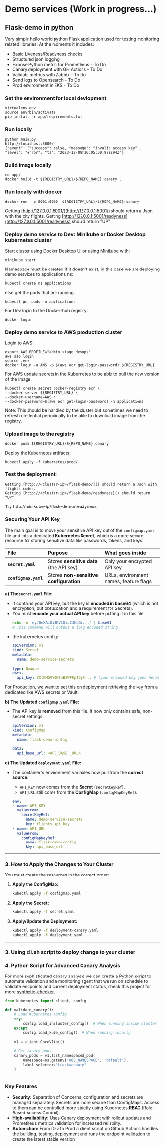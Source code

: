 # Demo services (Work in progress...)

## Flask-demo in python
Very simple hello world python Flask application used for testing monitoring related libraries. 
At the moments it includes:

- Basic Liveness/Readyness checks 
- Structured json logging 
- Expose Python metric for Prometheus - To Do
- Canary deployment with GH Actions - To Do
- Validate metrics with Zabbix - To Do
- Send logs to Opensearch - To Do
- Prod environment in EKS - To Do



### Set the environment for local devlopment

    virtualenv env
    source env/bin/activate
    pip install -r app/requirements.txt


### Run locally
    python main.py
    http://localhost:5000/
    {"event": {"success": false, "message": "invalid access key"}, "level": "error", "ts": "2023-12-08T16:05:50.978294Z"}

### Build image locally
    
    cd app/
    docker build -t ${REGISTRY_URL}/${REPO_NAME}:canary .
    
### Run locally with docker
    docker run  -p 5001:5000  ${REGISTRY_URL}/${REPO_NAME}:canary

[//]: # (TODO: this section needs to be improve with Dev local urls, and proper python metrics enabled)
Getting [http://127.0.0.1:5001/](http://127.0.0.1:5001/) should return a Json with the city flights.
Getting [http://127.0.0.1:5001/readyness](http://127.0.0.1:5001/readyness) should return "UP"


### Deploy demo service to Dev: Minikube or Docker Desktop kubernetes cluster

Start cluster using Docker Desktop UI or using Minikube with:

    minikube start

Namespace must be created if it doesn't exist, in this case we are deploying demo services to applications ns:
    
    kubectl create ns applications

else get the pods that are running.

    kubectl get pods -n applications

For Dev login to the Docker-hub registry:
    
    docker login
 

### Deploy demo service to AWS production cluster

Login to AWS:

    export AWS_PROFILE="admin_stage_devops"
    aws sso login
    source .env    
    docker login -u AWS -p $(aws ecr get-login-password) ${REGISTRY_URL}

For AWS update secrets in the Kubernetes to be able to pull the new version of the image.   

    kubectl create secret docker-registry ecr \                             
    --docker-server ${REGISTRY_URL} \
    --docker-username=AWS \
    --docker-password=$(aws ecr get-login-password) -n applications

Note: This should be handled by the cluster but sometimes we need to refresh credential periodically to be able to download 
image from the registry.

### Upload image to the registry
 
    docker push ${REGISTRY_URL}/${REPO_NAME}:canary

Deploy the Kubernetes artifacts:

    kubectl apply -f kubernetes/prod/
    
### Test the deployment:

    Getting [http://<cluster-ip>/flask-demo/]() should return a Json with flights codes.
    Getting [http://<cluster-ip>/flask-demo/readyness]() should return "UP"

Try http://minikube-ip/flask-demo/readyness


### Securing Your API Key

The main goal is to move your sensitive API key out of the `configmap.yaml` file and into a dedicated **Kubernetes Secret**, which is a more secure resource for storing sensitive data like passwords, tokens, and keys.


| File | Purpose | What goes inside |
| :--- | :--- | :--- |
| **`secret.yaml`** | Stores **sensitive data** (the API key) | Only your encrypted API key |
| **`configmap.yaml`** | Stores **non-sensitive configuration** | URLs, environment names, feature flags |


**a) The`secret.yaml` File:**
*   It contains your API key, but the key is **encoded in base64** (which is not encryption, but obfuscation and a requirement for Secrets).
*   You must **encode your actual API key** before putting it in this file.
    ```bash
    echo -n 'eyJ0eXAiOiJKV1QiLCJhbGc...' | base64
    # This command will output a long encoded string
    ```
*   the kubernetes config:
    ```yaml
    apiVersion: v1
    kind: Secret
    metadata:
      name: demo-service-secrets
      
    type: Opaque
    data:
      api_key: ZXlKMGVYQWlnBZWFFpT2pF... # (your encoded key goes here)
    ```
    
For Production, we want to set this on deployment retrieving the key from a dedicated like AWS secrets or Vault.

**b) The Updated `configmap.yaml` File:**
*   The API key is **removed** from this file. It now only contains safe, non-secret settings.
    ```yaml
    apiVersion: v1
    kind: ConfigMap
    metadata:
      name: flask-demo-config
      
    data:
      api_base_url: <API_BASE _URL>
    ```

**c) The Updated `deployment.yaml` File:**
*   The container's environment variables now pull from the **correct source**:
    *   `API_KEY` now comes from the **Secret** (`secretKeyRef`).
    *   `API_URL` still come from the **ConfigMap** (`configMapKeyRef`).

    ```yaml
    env:
    - name: API_KEY
      valueFrom:
        secretKeyRef:           
          name: demo-service-secrets
          key: flights_api_key
    - name: API_URL
      valueFrom:
        configMapKeyRef:       
          name: flask-demo-config
          key: api_base_url
    ```

---

### **3. How to Apply the Changes to Your Cluster**

You must create the resources in the correct order:

1.  **Apply the ConfigMap:**
    ```bash
    kubectl apply -f configmap.yaml
    ```
2.  **Apply the Secret:**
    ```bash
    kubectl apply -f secret.yaml
    ```
3.  **Apply/Update the Deployment:**
    ```bash
    kubectl apply -f deployment-canary.yaml
    kubectl apply -f deployment.yaml
    ```
---

### **3. Using cli.sh script to deploy change to your cluster**

### **4. Python Script for Advanced Canary Analysis**

For more sophisticated canary analysis we can create a Python script to automate validation and a monitoring agent that 
we run on schedule to validate endpoints and current deployment status, check this project for more [synthetic-checker.](https://github.com/andresr27/devops_kubernetes_sample/tree/latest_branch/middleware/prod/kubernetes/synthetic-checker)
```python
from kubernetes import client, config

def validate_canary():
    # Load Kubernetes config
    try:
        config.load_incluster_config()  # When running inside cluster
    except:
        config.load_kube_config()  # When running locally
    
    v1 = client.CoreV1Api()
    
    # Get canary pods
    canary_pods = v1.list_namespaced_pod(
        namespace=os.getenv('K8S_NAMESPACE', 'default'),
        label_selector="track=canary"
    )
    
```

### **Key Features**


*   **Security:** Separation of Concerns, configuration and secrets are managed separately. Secrets are more secure than ConfigMaps. Access to them can be controlled more strictly using Kubernetes **RBAC** (Role-Based Access Control).
*   **High-availability:** Uses Canary deployment with rollout updates and Prometheus metrics validation for increased reliabilty.
*   **Automation:** From Dev to Prod a client script on Github Actions handles the building, testing, deployment and runs the endpoint validation to create the latest stable version